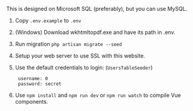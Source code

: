 This is designed on Microsoft SQL (preferably), but you can use MySQL.

1. Copy `.env.example` to `.env`
2. (Windows) Download wkhtmltopdf.exe and have its path in .env.
3. Run migration `php artisan migrate --seed`
4. Setup your web server to use SSL with this website.
4. Use the default credentials to login: (`UsersTableSeeder`)

        username: 0
        password: secret
        
5. Use `npm install` and `npm run dev` or `npm run watch` to compile Vue components. 

